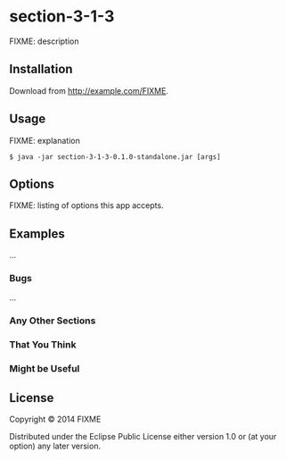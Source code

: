# section-3-1-3

FIXME: description

## Installation

Download from http://example.com/FIXME.

## Usage

FIXME: explanation

    $ java -jar section-3-1-3-0.1.0-standalone.jar [args]

## Options

FIXME: listing of options this app accepts.

## Examples

...

### Bugs

...

### Any Other Sections
### That You Think
### Might be Useful

## License

Copyright © 2014 FIXME

Distributed under the Eclipse Public License either version 1.0 or (at
your option) any later version.
